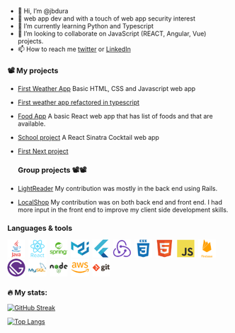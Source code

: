 - 👋 Hi, I’m @jbdura
- 👀 web app dev and with a touch of web app security interest
- 🌱 I’m currently learning Python and Typescript
- 💞️ I’m looking to collaborate on JavaScript (REACT, Angular, Vue) projects.
- 📫 How to reach me [twitter](twitter.com/jbidura) or [LinkedIn](https://ke.linkedin.com/in/johnson-bidura-2a8317107)

      
      
### 📽️ My projects

- [First Weather App](https://github.com/jbdura/weather)
      Basic HTML, CSS and Javascript web app

- [First weather app refactored in typescript](https://github.com/jbdura/weather2)

- [Food App](https://github.com/jbdura/food-map)
      A basic React web app that has list of foods and that are available.

- [School project](https://github.com/jbdura/phase-3-project)
      A React Sinatra Cocktail web app
      
- [First Next project](https://next-proj-phi.vercel.app/) 


  ### Group projects 📽️📽️

- [LightReader](https://github.com/ndurivin/Light-Reader)
      My contribution was mostly in the back end using Rails.

- [LocalShop](https://github.com/Group1-Local-Shop)
      My contribution was on both back end and front end. I had more input in the front end to improve my client side development skills.

### Languages & tools
<div>
  <img src="https://github.com/devicons/devicon/blob/master/icons/java/java-original-wordmark.svg" title="Java" alt="Java" width="40" height="40"/>&nbsp;
  <img src="https://github.com/devicons/devicon/blob/master/icons/react/react-original-wordmark.svg" title="React" alt="React" width="40" height="40"/>&nbsp;
  <img src="https://github.com/devicons/devicon/blob/master/icons/spring/spring-original-wordmark.svg" title="Spring" alt="Spring" width="40" height="40"/>&nbsp;
  <img src="https://github.com/devicons/devicon/blob/master/icons/materialui/materialui-original.svg" title="Material UI" alt="Material UI" width="40" height="40"/>&nbsp;
  <img src="https://github.com/devicons/devicon/blob/master/icons/flutter/flutter-original.svg" title="Flutter" alt="Flutter" width="40" height="40"/>&nbsp;
  <img src="https://github.com/devicons/devicon/blob/master/icons/redux/redux-original.svg" title="Redux" alt="Redux " width="40" height="40"/>&nbsp;
  <img src="https://github.com/devicons/devicon/blob/master/icons/css3/css3-plain-wordmark.svg"  title="CSS3" alt="CSS" width="40" height="40"/>&nbsp;
  <img src="https://github.com/devicons/devicon/blob/master/icons/html5/html5-original.svg" title="HTML5" alt="HTML" width="40" height="40"/>&nbsp;
  <img src="https://github.com/devicons/devicon/blob/master/icons/javascript/javascript-original.svg" title="JavaScript" alt="JavaScript" width="40" height="40"/>&nbsp;
  <img src="https://github.com/devicons/devicon/blob/master/icons/firebase/firebase-plain-wordmark.svg" title="Firebase" alt="Firebase" width="40" height="40"/>&nbsp;
  <img src="https://github.com/devicons/devicon/blob/master/icons/gatsby/gatsby-original.svg" title="Gatsby"  alt="Gatsby" width="40" height="40"/>&nbsp;
  <img src="https://github.com/devicons/devicon/blob/master/icons/mysql/mysql-original-wordmark.svg" title="MySQL"  alt="MySQL" width="40" height="40"/>&nbsp;
  <img src="https://github.com/devicons/devicon/blob/master/icons/nodejs/nodejs-original-wordmark.svg" title="NodeJS" alt="NodeJS" width="40" height="40"/>&nbsp;
  <img src="https://github.com/devicons/devicon/blob/master/icons/amazonwebservices/amazonwebservices-plain-wordmark.svg" title="AWS" alt="AWS" width="40" height="40"/>&nbsp;
  <img src="https://github.com/devicons/devicon/blob/master/icons/git/git-original-wordmark.svg" title="Git" **alt="Git" width="40" height="40"/>
</div>


  ### 🔥 My stats:
[![GitHub Streak](http://github-readme-streak-stats.herokuapp.com?user=jbdura&theme=dark&background=000000)](https://git.io/streak-stats)


[![Top Langs](https://github-readme-stats.vercel.app/api/top-langs/?username=jbdura)](https://github.com/anuraghazra/github-readme-stats)


<!---
jbdura/jbdura is a ✨ special ✨ repository because its `README.md` (this file) appears on your GitHub profile.
You can click the Preview link to take a look at your changes.
--->
